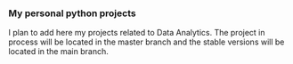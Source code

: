 ### My personal python projects
I plan to add here my projects related to Data Analytics.
The project in process will be located in the master branch and the stable versions will be located in the main branch.
